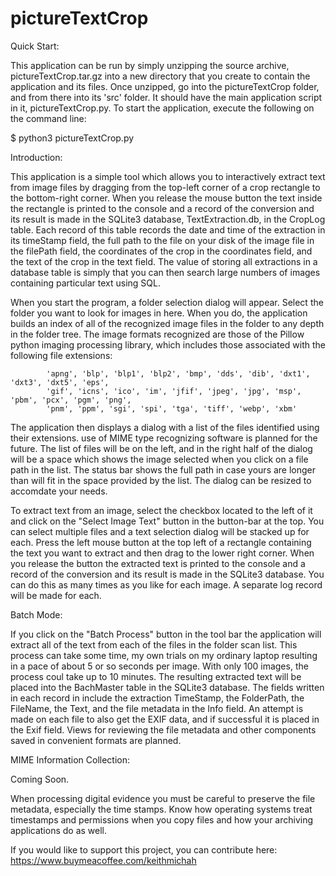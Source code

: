 # pictureTextCrop

Quick Start:

This application can be run by simply unzipping the source archive, pictureTextCrop.tar.gz into 
a new directory that you create to contain the application and its files.  Once unzipped, go into the
pictureTextCrop folder, and from there into its 'src' folder.  It should have the main application script in it, pictureTextCrop.py.
To start the application, execute the following on the command line:

$ python3 pictureTextCrop.py


Introduction:

This application is a simple tool which allows you to interactively extract text from image files by dragging
 from the top-left corner of a crop rectangle to the bottom-right corner.  When you release the mouse button
 the text inside the rectangle is printed to the console and a record of the conversion and its result
 is made in the SQLite3 database, TextExtraction.db, in the CropLog table.  Each record of this table
 records the date and time of the extraction in its timeStamp field, the full path to the file on your
 disk of the image file in the filePath field, the coordinates of the crop in the coordinates field, and
 the text of the crop in the text field.  The value of storing all extractions in a database table is
 simply that you can then search large numbers of images containing particular text using SQL.

 When you start the program, a folder selection dialog will appear.  Select the folder you want to look
 for images in here.  When you do, the application builds an index of all of the recognized image files
 in the folder to any depth in the folder tree.  The image formats recognized are those of the Pillow
 python imaging processing library, which includes those associated with the following file extensions:

            'apng', 'blp', 'blp1', 'blp2', 'bmp', 'dds', 'dib', 'dxt1', 'dxt3', 'dxt5', 'eps',
            'gif', 'icns', 'ico', 'im', 'jfif', 'jpeg', 'jpg', 'msp', 'pbm', 'pcx', 'pgm', 'png',
            'pnm', 'ppm', 'sgi', 'spi', 'tga', 'tiff', 'webp', 'xbm'

 The application then displays a dialog with a list of the files identified using their extensions.  use of
 MIME type recognizing software is planned for the future.  The list of files will be on the left, and in
 the right half of the dialog will be a space which shows the image selected when you click on a file
 path in the list.  The status bar shows the full path in case yours are longer than will fit in the
 space provided by the list.  The dialog can be resized to accomdate your needs.

 To extract text from an image, select the checkbox located to the left of it and click on the "Select Image Text"
 button in the button-bar at the top.  You can select multiple files and a text selection dialog will be
 stacked up for each.  Press the left mouse button at the top left of a rectangle containing the text you
 want to extract and then drag to the lower right corner.  When you release the button the extracted text
 is printed to the console and a record of the conversion and its result is made in the SQLite3 database.
 You can do this as many times as you like for each image.  A separate log record will be made for each.


Batch Mode:

If you click on the "Batch Process" button in the tool bar the application will extract all of the text from
each of the files in the folder scan list.  This process can take some time, my own trials on my ordinary
laptop resulting in a pace of about 5 or so seconds per image.  With only 100 images, the process coul
take up to 10 minutes.  The resulting extracted text will be placed into the BachMaster table in the SQLite3
database.  The fields written in each record in include the extraction TimeStamp, the FolderPath, the FileName,
the Text, and the file metadata in the Info field.  An attempt is made on each file to also get the EXIF
data, and if successful it is placed in the Exif field.  Views for reviewing the file metadata and other
components saved in convenient formats are planned.


MIME Information Collection:

Coming Soon.


When processing digital evidence you must be careful to preserve the file metadata, especially the time stamps. 
Know how operating systems treat timestamps and permissions when you copy files and how your archiving applications do as well. 


If you would like to support this project, you can contribute here: https://www.buymeacoffee.com/keithmichah

